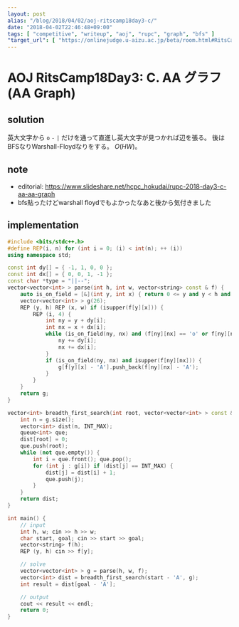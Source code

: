 ```yaml
---
layout: post
alias: "/blog/2018/04/02/aoj-ritscamp18day3-c/"
date: "2018-04-02T22:46:48+09:00"
tags: [ "competitive", "writeup", "aoj", "rupc", "graph", "bfs" ]
"target_url": [ "https://onlinejudge.u-aizu.ac.jp/beta/room.html#RitsCamp18Day3/problems/C" ]
---
```


# AOJ RitsCamp18Day3: C. AA グラフ (AA Graph)

## solution

英大文字から `o` `-` `|` だけを通って直進し英大文字が見つかれば辺を張る。
後はBFSなりWarshall-Floydなりをする。
$O(HW)$。

## note

-   editorial: <https://www.slideshare.net/hcpc_hokudai/rupc-2018-day3-c-aa-aa-graph>
-   bfs貼ったけどwarshall floydでもよかったなあと後から気付きました

## implementation

``` c++
#include <bits/stdc++.h>
#define REP(i, n) for (int i = 0; (i) < int(n); ++ (i))
using namespace std;

const int dy[] = { -1, 1, 0, 0 };
const int dx[] = { 0, 0, 1, -1 };
const char *type = "||--";
vector<vector<int> > parse(int h, int w, vector<string> const & f) {
    auto is_on_field = [&](int y, int x) { return 0 <= y and y < h and 0 <= x and x < w; };
    vector<vector<int> > g(26);
    REP (y, h) REP (x, w) if (isupper(f[y][x])) {
        REP (i, 4) {
            int ny = y + dy[i];
            int nx = x + dx[i];
            while (is_on_field(ny, nx) and (f[ny][nx] == 'o' or f[ny][nx] == type[i])) {
                ny += dy[i];
                nx += dx[i];
            }
            if (is_on_field(ny, nx) and isupper(f[ny][nx])) {
                g[f[y][x] - 'A'].push_back(f[ny][nx] - 'A');
            }
        }
    }
    return g;
}

vector<int> breadth_first_search(int root, vector<vector<int> > const & g) {
    int n = g.size();
    vector<int> dist(n, INT_MAX);
    queue<int> que;
    dist[root] = 0;
    que.push(root);
    while (not que.empty()) {
        int i = que.front(); que.pop();
        for (int j : g[i]) if (dist[j] == INT_MAX) {
            dist[j] = dist[i] + 1;
            que.push(j);
        }
    }
    return dist;
}

int main() {
    // input
    int h, w; cin >> h >> w;
    char start, goal; cin >> start >> goal;
    vector<string> f(h);
    REP (y, h) cin >> f[y];

    // solve
    vector<vector<int> > g = parse(h, w, f);
    vector<int> dist = breadth_first_search(start - 'A', g);
    int result = dist[goal - 'A'];

    // output
    cout << result << endl;
    return 0;
}
```
